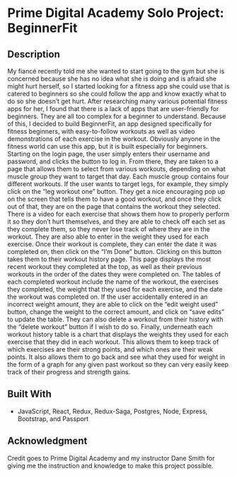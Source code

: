 # **Prime Digital Academy Solo Project: BeginnerFit**

## **Description**

My fiancé recently told me she wanted to start going to the gym but she is concerned because she has no idea what she is doing and is afraid she might hurt herself, so I started looking for a fitness app she could use that is catered to beginners so she could follow the app and know exactly what to do so she doesn’t get hurt. After researching many various potential fitness apps for her, I found that there is a lack of apps that are user-friendly for beginners. They are all too complex for a beginner to understand. Because of this, I decided to build BeginnerFit, an app designed specifically for fitness beginners, with easy-to-follow workouts as well as video demonstrations of each exercise in the workout. Obviously anyone in the fitness world can use this app, but it is built especially for beginners. Starting on the login page, the user simply enters their username and password, and clicks the button to log in. From there, they are taken to a page that allows them to select from various workouts, depending on what muscle group they want to target that day. Each muscle group contains four different workouts. If the user wants to target legs, for example, they simply click on the “leg workout one” button. They get a nice encouraging pop up on the screen that tells them to have a good workout, and once they click out of that, they are on the page that contains the workout they selected. There is a video for each exercise that shows them how to properly perform it so they don’t hurt themselves, and they are able to check off each set as they complete them, so they never lose track of where they are in the workout. They are also able to enter in the weight they used for each exercise. Once their workout is complete, they can enter the date it was completed on, then click on the “I’m Done” button. Clicking on this button takes them to their workout history page. This page displays the most recent workout they completed at the top, as well as their previous workouts in the order of the dates they were completed on. The tables of each completed workout include the name of the workout, the exercises they completed, the weight that they used for each exercise, and the date the workout was completed on. If the user accidentally entered in an incorrect weight amount, they are able to click on the “edit weight used” button, change the weight to the correct amount, and click on “save edits” to update the table. They can also delete a workout from their history with the “delete workout” button if I wish to do so. Finally, underneath each workout history table is a chart that displays the weights they used for each exercise that they did in each workout. This allows them to keep track of which exercises are their strong points, and which ones are their weak points. It also allows them to go back and see what they used for weight in the form of a graph for any given past workout so they can very easily keep track of their progress and strength gains. 
 

## **Built With**

- JavaScript, React, Redux, Redux-Saga, Postgres, Node, Express, Bootstrap, and Passport

## **Acknowledgment**

Credit goes to Prime Digital Academy and my instructor Dane Smith for giving me the instruction and knowledge to make this project possible.
